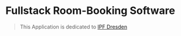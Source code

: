 # Fullstack Room-Booking Software
> This Application is dedicated to [IPF Dresden](https://www.ipfdd.de/de/home/)